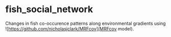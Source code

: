 # fish_social_network

Changes in fish co-occurence patterns along environmental gradients using ![https://github.com/nicholasjclark/MRFcov](MRFcov model).
